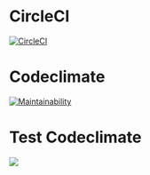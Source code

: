 # CircleCI

[![CircleCI](https://dl.circleci.com/status-badge/img/gh/um-computacion-tm/ajedrez-2024-valeartola/tree/main.svg?style=svg)](https://dl.circleci.com/status-badge/redirect/gh/um-computacion-tm/ajedrez-2024-valeartola/tree/main)

# Codeclimate

[![Maintainability](https://api.codeclimate.com/v1/badges/e6202e3b2212176a6c09/maintainability)](https://codeclimate.com/github/um-computacion-tm/ajedrez-2024-valeartola/maintainability)

# Test Codeclimate
<a href="https://codeclimate.com/github/um-computacion-tm/ajedrez-2024-valeartola/test_coverage"><img src="https://api.codeclimate.com/v1/badges/e6202e3b2212176a6c09/test_coverage" /></a> 